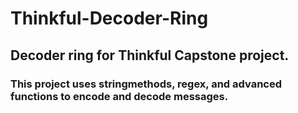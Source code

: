 # Thinkful-Decoder-Ring
## Decoder ring for Thinkful Capstone project.

### This project uses stringmethods, regex, and advanced functions to encode and decode messages. 
